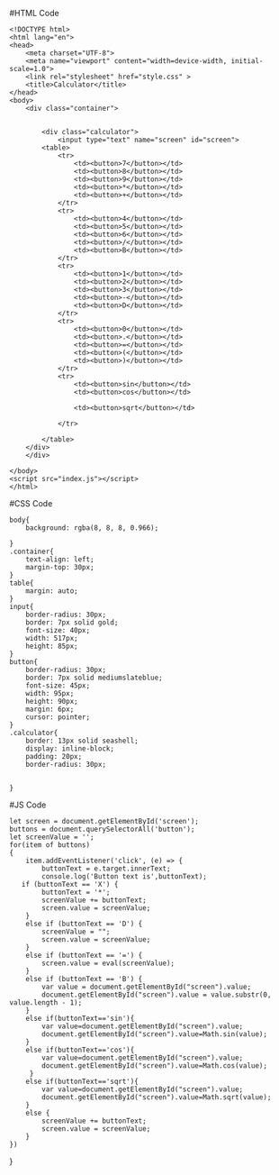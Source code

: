 #HTML Code

    <!DOCTYPE html>
    <html lang="en">
    <head>
        <meta charset="UTF-8">
        <meta name="viewport" content="width=device-width, initial-scale=1.0">
        <link rel="stylesheet" href="style.css" >
        <title>Calculator</title>
    </head>
    <body>
        <div class="container">


            <div class="calculator">
                <input type="text" name="screen" id="screen">
            <table>
                <tr>
                    <td><button>7</button></td>
                    <td><button>8</button></td>
                    <td><button>9</button></td>
                    <td><button>*</button></td>
                    <td><button>+</button></td>
                </tr>
                <tr>
                    <td><button>4</button></td>
                    <td><button>5</button></td>
                    <td><button>6</button></td>
                    <td><button>/</button></td>
                    <td><button>B</button></td>
                </tr>
                <tr>
                    <td><button>1</button></td>
                    <td><button>2</button></td>
                    <td><button>3</button></td>
                    <td><button>-</button></td>
                    <td><button>D</button></td>
                </tr>
                <tr>
                    <td><button>0</button></td>
                    <td><button>.</button></td>
                    <td><button>=</button></td>
                    <td><button>(</button></td>
                    <td><button>)</button></td>
                </tr>
                <tr>
                    <td><button>sin</button></td>
                    <td><button>cos</button></td>

                    <td><button>sqrt</button></td>

                </tr>

            </table>
        </div>
        </div>

    </body>
    <script src="index.js"></script>
    </html>


#CSS Code

    body{
        background: rgba(8, 8, 8, 0.966);

    }
    .container{
        text-align: left;
        margin-top: 30px;
    }
    table{
        margin: auto;
    }
    input{
        border-radius: 30px;
        border: 7px solid gold;
        font-size: 40px;
        width: 517px;
        height: 85px;
    }
    button{
        border-radius: 30px;
        border: 7px solid mediumslateblue;
        font-size: 45px;
        width: 95px;
        height: 90px;
        margin: 6px;
        cursor: pointer;
    }
    .calculator{
        border: 13px solid seashell;
        display: inline-block;
        padding: 20px;
        border-radius: 30px;


    }


#JS Code

    let screen = document.getElementById('screen');
    buttons = document.querySelectorAll('button');
    let screenValue = '';
    for(item of buttons)
    {   
        item.addEventListener('click', (e) => {
            buttonText = e.target.innerText;
            console.log('Button text is',buttonText);        
       if (buttonText == 'X') {
            buttonText = '*';
            screenValue += buttonText;
            screen.value = screenValue;
        }
        else if (buttonText == 'D') {
            screenValue = "";
            screen.value = screenValue;
        }
        else if (buttonText == '=') {
            screen.value = eval(screenValue);
        }
        else if (buttonText == 'B') {
            var value = document.getElementById("screen").value;
            document.getElementById("screen").value = value.substr(0, value.length - 1);
        }
        else if(buttonText=='sin'){
            var value=document.getElementById("screen").value;
            document.getElementById("screen").value=Math.sin(value);
        }
        else if(buttonText=='cos'){
            var value=document.getElementById("screen").value;
            document.getElementById("screen").value=Math.cos(value);
         }
        else if(buttonText=='sqrt'){
            var value=document.getElementById("screen").value;
            document.getElementById("screen").value=Math.sqrt(value);
        }
        else {
            screenValue += buttonText;
            screen.value = screenValue;
        }
    })
   }
